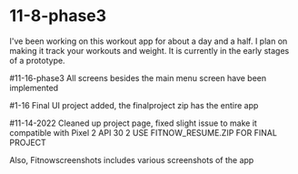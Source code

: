 # 11-8-phase3
I've been working on this workout app for about a day and a half. I plan on making it track your workouts and weight. It is currently in the early stages of a prototype.

#11-16-phase3
All screens besides the main menu screen have been implemented

#1-16
Final UI project added, the finalproject zip has the entire app

#11-14-2022
Cleaned up project page, fixed slight issue to make it compatible with Pixel 2 API 30 2
USE FITNOW_RESUME.ZIP FOR FINAL PROJECT

Also,
Fitnowscreenshots includes various screenshots of the app
